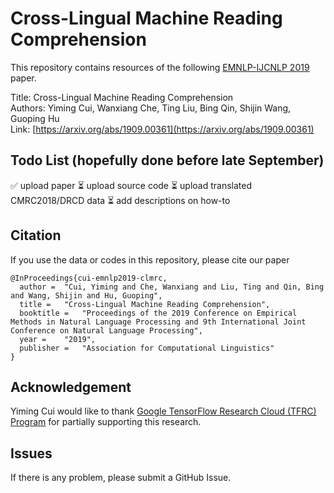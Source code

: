 # Cross-Lingual Machine Reading Comprehension
This repository contains resources of the following [EMNLP-IJCNLP 2019](https://www.emnlp-ijcnlp2019.org) paper.  

Title: Cross-Lingual Machine Reading Comprehension  
Authors: Yiming Cui, Wanxiang Che, Ting Liu, Bing Qin, Shijin Wang, Guoping Hu  
Link: [https://arxiv.org/abs/1909.00361](https://arxiv.org/abs/1909.00361)

## Todo List (hopefully done before late September)
✅ upload paper
⏳ upload source code
⏳ upload translated CMRC2018/DRCD data
⏳ add descriptions on how-to

## Citation
If you use the data or codes in this repository, please cite our paper
```
@InProceedings{cui-emnlp2019-clmrc,
  author = 	"Cui, Yiming and Che, Wanxiang and Liu, Ting and Qin, Bing and Wang, Shijin and Hu, Guoping",
  title = 	"Cross-Lingual Machine Reading Comprehension",
  booktitle = 	"Proceedings of the 2019 Conference on Empirical Methods in Natural Language Processing and 9th International Joint Conference on Natural Language Processing",
  year = 	"2019",
  publisher = 	"Association for Computational Linguistics"
}

```

## Acknowledgement
Yiming Cui would like to thank [Google TensorFlow Research Cloud (TFRC) Program](https://www.tensorflow.org/tfrc) for partially supporting this research. 

## Issues
If there is any problem, please submit a GitHub Issue.
